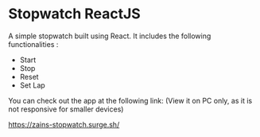 # Stopwatch ReactJS

A simple stopwatch built using React. It includes the following functionalities :

* Start
* Stop
* Reset
* Set Lap


 You can check out the app at the following link: (View it on PC only, as it is not responsive for smaller devices)
 
 https://zains-stopwatch.surge.sh/

